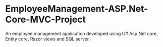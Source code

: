 # EmployeeManagement-ASP.Net-Core-MVC-Project
An employee management application developed using C# Asp.Net core, Entity core, Razor views and SQL server.
